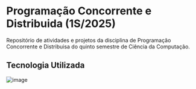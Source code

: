 # Programação Concorrente e Distribuida (1S/2025)
<p>Repositório de atividades e projetos da disciplina de Programação Concorrente e Distribuisa do quinto semestre de Ciência da Computação.</p>

## Tecnologia Utilizada
![image](https://github.com/user-attachments/assets/1c681d16-45ed-4bfc-8ecd-aa1e3abb768f)
